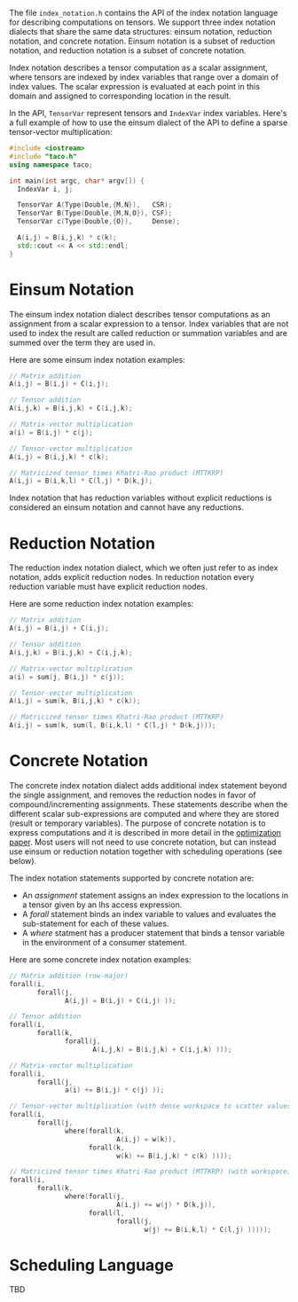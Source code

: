 The file `index_notation.h` contains the API of the index notation
language for describing computations on tensors.  We support three
index notation dialects that share the same data structures: einsum
notation, reduction notation, and concrete notation.  Einsum notation
is a subset of reduction notation, and reduction notation is a subset
of concrete notation.

Index notation describes a tensor computation as a scalar assignment,
where tensors are indexed by index variables that range over a domain
of index values.  The scalar expression is evaluated at each point in
this domain and assigned to corresponding location in the result.

In the API, `TensorVar` represent tensors and `IndexVar` index
variables. Here's a full example of how to use the einsum dialect of
the API to define a sparse tensor-vector multiplication:

```c++
#include <iostream>
#include "taco.h"
using namespace taco;

int main(int argc, char* argv[]) {
  IndexVar i, j;

  TensorVar A(Type(Double,{M,N}),   CSR);
  TensorVar B(Type(Double,{M,N,O}), CSF);
  TensorVar c(Type(Double,{O}),     Dense);

  A(i,j) = B(i,j,k) * c(k);
  std::cout << A << std::endl;
}
```

# Einsum Notation

The einsum index notation dialect describes tensor computations as an
assignment from a scalar expression to a tensor.  Index variables that
are not used to index the result are called reduction or summation
variables and are summed over the term they are used in.

Here are some einsum index notation examples:
```c++
// Matrix addition
A(i,j) = B(i,j) + C(i,j);

// Tensor addition
A(i,j,k) = B(i,j,k) + C(i,j,k);

// Matrix-vector multiplication
a(i) = B(i,j) * c(j);

// Tensor-vector multiplication
A(i,j) = B(i,j,k) * c(k);

// Matricized tensor times Khatri-Rao product (MTTKRP)
A(i,j) = B(i,k,l) * C(l,j) * D(k,j);
```

Index notation that has reduction variables without explicit
reductions is considered an einsum notation and cannot have any
reductions.


# Reduction Notation

The reduction index notation dialect, which we often just refer to as
index notation, adds explicit reduction nodes.  In reduction notation
every reduction variable must have explicit reduction nodes.

Here are some reduction index notation examples:
```c++
// Matrix addition
A(i,j) = B(i,j) + C(i,j);

// Tensor addition
A(i,j,k) = B(i,j,k) + C(i,j,k);

// Matrix-vector multiplication
a(i) = sum(j, B(i,j) * c(j));

// Tensor-vector multiplication
A(i,j) = sum(k, B(i,j,k) * c(k));

// Matricized tensor times Khatri-Rao product (MTTKRP)
A(i,j) = sum(k, sum(l, B(i,k,l) * C(l,j) * D(k,j)));
```


# Concrete Notation

The concrete index notation dialect adds additional index statement
beyond the single assignment, and removes the reduction nodes in favor
of compound/incrementing assignments.  These statements describe when
the different scalar sub-expressions are computed and where they are
stored (result or temporary variables).  The purpose of concrete
notation is to express computations and it is described in more detail
in the [optimization paper](https://arxiv.org/abs/1802.10574).  Most
users will not need to use concrete notation, but can instead use
einsum or reduction notation together with scheduling operations (see
below).

The index notation statements supported by concrete notation are:

- An *assignment* statement assigns an index expression to the
  locations in a tensor given by an lhs access expression.
- A *forall* statement binds an index variable to values and evaluates
  the sub-statement for each of these values.
- A *where* statment has a producer statement that binds a tensor
  variable in the environment of a consumer statement.

Here are some concrete index notation examples:
```c++
// Matrix addition (row-major)
forall(i,
       forall(j,
              A(i,j) = B(i,j) + C(i,j) ));

// Tensor addition
forall(i,
       forall(k,
              forall(j,
                     A(i,j,k) = B(i,j,k) + C(i,j,k) )));

// Matrix-vector multiplication
forall(i,
       forall(j,
              a(i) += B(i,j) * c(j) ));

// Tensor-vector multiplication (with dense workspace to scatter values into)
forall(i,
       forall(j,
              where(forall(k,
                           A(i,j) = w(k)),
                    forall(k,
                           w(k) += B(i,j,k) * c(k) ))));

// Matricized tensor times Khatri-Rao product (MTTKRP) (with workspace)
forall(i,
       forall(k,
              where(forall(j,
                           A(i,j) += w(j) * D(k,j)),
                    forall(l,
                           forall(j,
                                  w(j) += B(i,k,l) * C(l,j) )))));
```


# Scheduling Language
TBD
